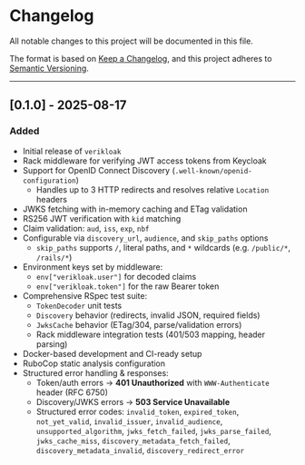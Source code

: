 # Changelog

All notable changes to this project will be documented in this file.

The format is based on [Keep a Changelog](https://keepachangelog.com/en/1.1.0/),
and this project adheres to [Semantic Versioning](https://semver.org/spec/v2.0.0.html).

---

## [0.1.0] - 2025-08-17

### Added

- Initial release of `verikloak`
- Rack middleware for verifying JWT access tokens from Keycloak
- Support for OpenID Connect Discovery (`.well-known/openid-configuration`)
  - Handles up to 3 HTTP redirects and resolves relative `Location` headers
- JWKS fetching with in-memory caching and ETag validation
- RS256 JWT verification with `kid` matching
- Claim validation: `aud`, `iss`, `exp`, `nbf`
- Configurable via `discovery_url`, `audience`, and `skip_paths` options
  - `skip_paths` supports `/`, literal paths, and `*` wildcards (e.g. `/public/*`, `/rails/*`)
- Environment keys set by middleware:
  - `env["verikloak.user"]` for decoded claims
  - `env["verikloak.token"]` for the raw Bearer token
- Comprehensive RSpec test suite:
  - `TokenDecoder` unit tests
  - `Discovery` behavior (redirects, invalid JSON, required fields)
  - `JwksCache` behavior (ETag/304, parse/validation errors)
  - Rack middleware integration tests (401/503 mapping, header parsing)
- Docker-based development and CI-ready setup
- RuboCop static analysis configuration
- Structured error handling & responses:
  - Token/auth errors → **401 Unauthorized** with `WWW-Authenticate` header (RFC 6750)
  - Discovery/JWKS errors → **503 Service Unavailable**
  - Structured error codes: `invalid_token`, `expired_token`, `not_yet_valid`,
    `invalid_issuer`, `invalid_audience`, `unsupported_algorithm`,
    `jwks_fetch_failed`, `jwks_parse_failed`, `jwks_cache_miss`,
    `discovery_metadata_fetch_failed`, `discovery_metadata_invalid`,
    `discovery_redirect_error`
